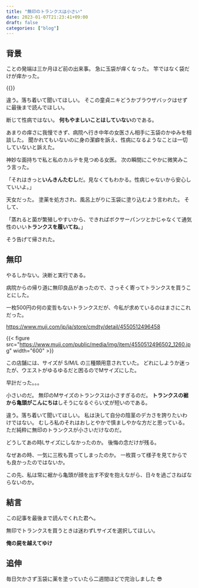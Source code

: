 ```yaml
---
title: "無印のトランクスは小さい"
date: 2023-01-07T21:23:41+09:00
draft: false
categories: ["blog"]
---
```


## 背景

ことの発端は三か月ほど前の出来事。
急に玉袋が痒くなった。
竿ではなく袋だけが痒かった。

{{<tweet user="Kasega0" id="1582160424207646720">}}

違う。落ち着いて聞いてほしい。
そこの童貞ニキどうかブラウザバックはせずに最後まで読んでほしい。

断じて性病ではない。
**何もやましいことはしていない**のである。

あまりの痒さに我慢できず、病院へ行き中年の女医さん相手に玉袋のかゆみを相談した。
聞かれてもいないのに身の潔癖を訴え、性病になるようなことは一切していないと訴えた。

神妙な面持ちで私と私のカルテを見つめる女医。
次の瞬間にこやかに微笑みこう言った。

「それはきっと**いんきんたむし**だ。見なくてもわかる。性病じゃないから安心していいよ。」

天女だった。
塗薬を処方され、風呂上がりに玉袋に塗り込むよう言われた。
そして、

「蒸れると菌が繁殖しやすいから、できればボクサーパンツとかじゃなくて通気性のいい**トランクスを履いてね**。」

そう告げて帰された。

## 無印

やるしかない。決断と実行である。

病院からの帰り道に無印良品があったので、さっそく寄ってトランクスを買うことにした。

一枚500円の何の変哲もないトランクスだが、今私が求めているのはまさにこれだった。

<https://www.muji.com/jp/ja/store/cmdty/detail/4550512496458>

{{< figure src="https://www.muji.com/public/media/img/item/4550512496502_1260.jpg" width="600" >}}

この店舗には、サイズが S/M/L の三種類用意されていた。
どれにしようか迷ったが、ウエストがゆるゆるだと困るのでMサイズにした。

早計だった。。。

小さいのだ。
無印のMサイズのトランクスは小さすぎるのだ。
**トランクスの裾から亀頭がこんにちは**しそうになるぐらい丈が短いのである。

違う。落ち着いて聞いてほしい。
私は決して自分の陰茎のデカさを誇りたいわけではない。
むしろ私のそれはおしとやかで慎ましやかな方だと思っている。
ただ純粋に無印のトランクスが小さいだけなのだ。

どうしてあの時Lサイズにしなかったのか。
後悔の念だけが残る。

なぜあの時、一気に三枚も買ってしまったのか。
一枚買って様子を見てからでも良かったのではないか。

この先、私は常に裾から亀頭が顔を出す不安を抱えながら、日々を過ごさねばならないのか。

## 結言

この記事を最後まで読んでくれた君へ。

無印でトランクスを買うときは迷わずLサイズを選択してほしい。

**俺の屍を越えてゆけ**

## 追伸

毎日欠かさず玉袋に薬を塗っていたら二週間ほどで完治しました :sunglasses:
